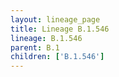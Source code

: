 ```yaml
---
layout: lineage_page
title: Lineage B.1.546
lineage: B.1.546
parent: B.1
children: ['B.1.546']
---
```

